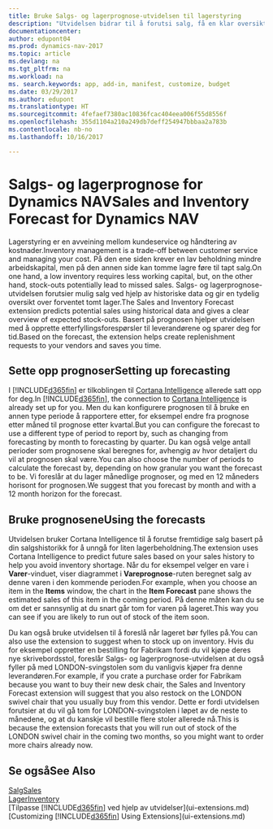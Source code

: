 ```yaml
---
title: Bruke Salgs- og lagerprognose-utvidelsen til lagerstyring
description: "Utvidelsen bidrar til å forutsi salg, få en klar oversikt over forventet tomt lager, og hjelper deg til og med å opprette etterfyllingsforespørsler til leverandører."
documentationcenter: 
author: edupont04
ms.prod: dynamics-nav-2017
ms.topic: article
ms.devlang: na
ms.tgt_pltfrm: na
ms.workload: na
ms. search.keywords: app, add-in, manifest, customize, budget
ms.date: 03/29/2017
ms.author: edupont
ms.translationtype: HT
ms.sourcegitcommit: 4fefaef7380ac10836fcac404eea006f55d8556f
ms.openlocfilehash: 355d1104a210a249db7deff254947bbbaa2a783b
ms.contentlocale: nb-no
ms.lasthandoff: 10/16/2017

---
```

# <a name="sales-and-inventory-forecast-for-dynamics-nav"></a><span data-ttu-id="7bb1f-103">Salgs- og lagerprognose for Dynamics NAV</span><span class="sxs-lookup"><span data-stu-id="7bb1f-103">Sales and Inventory Forecast for Dynamics NAV</span></span>
<span data-ttu-id="7bb1f-104">Lagerstyring er en avveining mellom kundeservice og håndtering av kostnader.</span><span class="sxs-lookup"><span data-stu-id="7bb1f-104">Inventory management is a trade-off between customer service and managing your cost.</span></span> <span data-ttu-id="7bb1f-105">På den ene siden krever en lav beholdning mindre arbeidskapital, men på den annen side kan tomme lagre føre til tapt salg.</span><span class="sxs-lookup"><span data-stu-id="7bb1f-105">On one hand, a low inventory requires less working capital, but, on the other hand, stock-outs potentially lead to missed sales.</span></span> <span data-ttu-id="7bb1f-106">Salgs- og lagerprognose-utvidelsen forutsier mulig salg ved hjelp av historiske data og gir en tydelig oversikt over forventet tomt lager.</span><span class="sxs-lookup"><span data-stu-id="7bb1f-106">The Sales and Inventory Forecast extension predicts potential sales using historical data and gives a clear overview of expected stock-outs.</span></span> <span data-ttu-id="7bb1f-107">Basert på prognosen hjelper utvidelsen med å opprette etterfyllingsforespørsler til leverandørene og sparer deg for tid.</span><span class="sxs-lookup"><span data-stu-id="7bb1f-107">Based on the forecast, the extension helps create replenishment requests to your vendors and saves you time.</span></span>  

## <a name="setting-up-forecasting"></a><span data-ttu-id="7bb1f-108">Sette opp prognoser</span><span class="sxs-lookup"><span data-stu-id="7bb1f-108">Setting up forecasting</span></span>
<span data-ttu-id="7bb1f-109">I [!INCLUDE[d365fin](includes/d365fin_md.md)] er tilkoblingen til [Cortana Intelligence](https://www.microsoft.com/en-us/cloud-platform/what-is-cortana-intelligence-suite) allerede satt opp for deg.</span><span class="sxs-lookup"><span data-stu-id="7bb1f-109">In [!INCLUDE[d365fin](includes/d365fin_md.md)], the connection to [Cortana Intelligence](https://www.microsoft.com/en-us/cloud-platform/what-is-cortana-intelligence-suite) is already set up for you.</span></span> <span data-ttu-id="7bb1f-110">Men du kan konfigurere prognosen til å bruke en annen type periode å rapportere etter, for eksempel endre fra prognose etter måned til prognose etter kvartal.</span><span class="sxs-lookup"><span data-stu-id="7bb1f-110">But you can configure the forecast to use a different type of period to report by, such as changing from forecasting by month to forecasting by quarter.</span></span> <span data-ttu-id="7bb1f-111">Du kan også velge antall perioder som prognosene skal beregnes for, avhengig av hvor detaljert du vil at prognosen skal være.</span><span class="sxs-lookup"><span data-stu-id="7bb1f-111">You can also choose the number of periods to calculate the forecast by, depending on how granular you want the forecast to be.</span></span> <span data-ttu-id="7bb1f-112">Vi foreslår at du lager månedlige prognoser, og med en 12 måneders horisont for prognosen.</span><span class="sxs-lookup"><span data-stu-id="7bb1f-112">We suggest that you forecast by month and with a 12 month horizon for the forecast.</span></span>  

## <a name="using-the-forecasts"></a><span data-ttu-id="7bb1f-113">Bruke prognosene</span><span class="sxs-lookup"><span data-stu-id="7bb1f-113">Using the forecasts</span></span>
<span data-ttu-id="7bb1f-114">Utvidelsen bruker Cortana Intelligence til å forutse fremtidige salg basert på din salgshistorikk for å unngå for liten lagerbeholdning.</span><span class="sxs-lookup"><span data-stu-id="7bb1f-114">The extension uses Cortana Intelligence to predict future sales based on your sales history to help you avoid inventory shortage.</span></span> <span data-ttu-id="7bb1f-115">Når du for eksempel velger en vare i **Varer**-vinduet, viser diagrammet i **Vareprognose**-ruten beregnet salg av denne varen i den kommende perioden.</span><span class="sxs-lookup"><span data-stu-id="7bb1f-115">For example, when you choose an item in the **Items** window, the chart in the **Item Forecast** pane shows the estimated sales of this item in the coming period.</span></span> <span data-ttu-id="7bb1f-116">På denne måten kan du se om det er sannsynlig at du snart går tom for varen på lageret.</span><span class="sxs-lookup"><span data-stu-id="7bb1f-116">This way you can see if you are likely to run out of stock of the item soon.</span></span>  

<span data-ttu-id="7bb1f-117">Du kan også bruke utvidelsen til å foreslå når lageret bør fylles på.</span><span class="sxs-lookup"><span data-stu-id="7bb1f-117">You can also use the extension to suggest when to stock up on inventory.</span></span> <span data-ttu-id="7bb1f-118">Hvis du for eksempel oppretter en bestilling for Fabrikam fordi du vil kjøpe deres nye skrivebordsstol, foreslår Salgs- og lagerprognose-utvidelsen at du også fyller på med LONDON-svingstolen som du vanligvis kjøper fra denne leverandøren.</span><span class="sxs-lookup"><span data-stu-id="7bb1f-118">For example, if you crate a purchase order for Fabrikam because you want to buy their new desk chair, the Sales and Inventory Forecast extension will suggest that you also restock on the LONDON swivel chair that you usually buy from this vendor.</span></span> <span data-ttu-id="7bb1f-119">Dette er fordi utvidelsen forutsier at du vil gå tom for LONDON-svingstolen i løpet av de neste to månedene, og at du kanskje vil bestille flere stoler allerede nå.</span><span class="sxs-lookup"><span data-stu-id="7bb1f-119">This is because the extension forecasts that you will run out of stock of the LONDON swivel chair in the coming two months, so you might want to order more chairs already now.</span></span>  

## <a name="see-also"></a><span data-ttu-id="7bb1f-120">Se også</span><span class="sxs-lookup"><span data-stu-id="7bb1f-120">See Also</span></span>
[<span data-ttu-id="7bb1f-121">Salg</span><span class="sxs-lookup"><span data-stu-id="7bb1f-121">Sales</span></span>](sales-manage-sales.md)  
[<span data-ttu-id="7bb1f-122">Lager</span><span class="sxs-lookup"><span data-stu-id="7bb1f-122">Inventory</span></span>](inventory-manage-inventory.md)  
<span data-ttu-id="7bb1f-123">[Tilpasse [!INCLUDE[d365fin](includes/d365fin_md.md)] ved hjelp av utvidelser](ui-extensions.md)</span><span class="sxs-lookup"><span data-stu-id="7bb1f-123">[Customizing [!INCLUDE[d365fin](includes/d365fin_md.md)] Using Extensions](ui-extensions.md)</span></span>  


